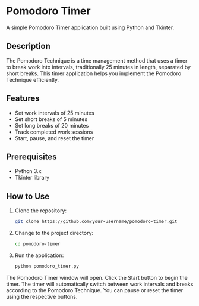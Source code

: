 # Pomodoro Timer

A simple Pomodoro Timer application built using Python and Tkinter.

## Description

The Pomodoro Technique is a time management method that uses a timer to break work into intervals, traditionally 25 minutes in length, separated by short breaks. This timer application helps you implement the Pomodoro Technique efficiently.

## Features

- Set work intervals of 25 minutes
- Set short breaks of 5 minutes
- Set long breaks of 20 minutes
- Track completed work sessions
- Start, pause, and reset the timer

## Prerequisites

- Python 3.x
- Tkinter library

## How to Use

1. Clone the repository:

   ```bash
   git clone https://github.com/your-username/pomodoro-timer.git
   ```

2. Change to the project directory:
   ```bash
   cd pomodoro-timer
   ```

3. Run the application:
   ```bash
   python pomodoro_timer.py
   ```
The Pomodoro Timer window will open. Click the Start button to begin the timer.
The timer will automatically switch between work intervals and breaks according to the Pomodoro Technique. You can pause or reset the timer using the respective buttons.
